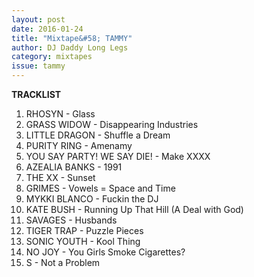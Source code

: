 ```yaml
---
layout: post 
date: 2016-01-24
title: "Mixtape&#58; TAMMY"
author: DJ Daddy Long Legs
category: mixtapes
issue: tammy
---
```

**TRACKLIST**  
1. RHOSYN - Glass  
2. GRASS WIDOW - Disappearing Industries  
3. LITTLE DRAGON - Shuffle a Dream  
4. PURITY RING - Amenamy  
5. YOU SAY PARTY! WE SAY DIE! - Make XXXX  
6. AZEALIA BANKS - 1991  
7. THE XX - Sunset  
8. GRIMES - Vowels = Space and Time  
9. MYKKI BLANCO - Fuckin the DJ  
10. KATE BUSH - Running Up That Hill (A Deal with God)  
11. SAVAGES - Husbands  
12. TIGER TRAP - Puzzle Pieces  
13. SONIC YOUTH - Kool Thing  
14. NO JOY - You Girls Smoke Cigarettes?  
15. S - Not a Problem